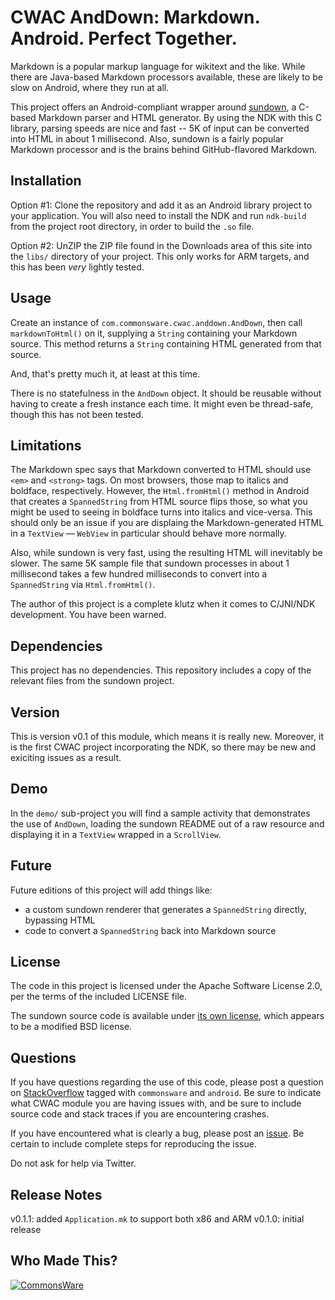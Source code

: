 CWAC AndDown: Markdown. Android. Perfect Together.
==================================================

Markdown is a popular markup language for wikitext and the like.
While there are Java-based Markdown processors available, these are
likely to be slow on Android, where they run at all.

This project offers an Android-compliant wrapper around [sundown](https://github.com/tanoku/sundown),
a C-based Markdown parser and HTML generator. By using the NDK with this
C library, parsing speeds are nice and fast -- 5K of input can be
converted into HTML in about 1 millisecond. Also, sundown is a fairly
popular Markdown processor and is the brains behind GitHub-flavored Markdown.

Installation
------------
Option #1: Clone the repository and add it as an Android library project to your
application. You will also need to install the NDK and run `ndk-build`
from the project root directory, in order to build the `.so` file.

Option #2: UnZIP the ZIP file found in the Downloads area of this site into
the `libs/` directory of your project. This only works for ARM targets, and
this has been *very* lightly tested.

Usage
-----
Create an instance of `com.commonsware.cwac.anddown.AndDown`, then call
`markdownToHtml()` on it, supplying
a `String` containing your Markdown source. This method returns a `String`
containing HTML generated from that source.

And, that's pretty much it, at least at this time.

There is no statefulness in the `AndDown` object. It should be reusable
without having to create a fresh instance each time. It might even
be thread-safe, though this has not been tested.

Limitations
-----------
The Markdown spec says that Markdown converted to HTML should use
`<em>` and `<strong>` tags. On most browsers, those map to italics and
boldface, respectively. However, the `Html.fromHtml()` method in Android
that creates a `SpannedString` from HTML source flips those, so what you
might be used to seeing in boldface turns into italics and vice-versa.
This should only be an issue if you are displaing the Markdown-generated
HTML in a `TextView` &mdash; `WebView` in particular should behave more
normally.

Also, while sundown is very fast, using the resulting HTML will inevitably
be slower. The same 5K sample file that sundown processes in about 1
millisecond takes a few hundred milliseconds to convert into a `SpannedString`
via `Html.fromHtml()`.

The author of this project is a complete klutz when it comes to C/JNI/NDK
development. You have been warned.

Dependencies
------------
This project has no dependencies. This repository includes a copy of the
relevant files from the sundown project.

Version
-------
This is version v0.1 of this module, which means it is really new. Moreover,
it is the first CWAC project incorporating the NDK, so there may be new
and exiciting issues as a result.

Demo
----
In the `demo/` sub-project you will find
a sample activity that demonstrates the use of `AndDown`, loading the
sundown README out of a raw resource and displaying it in a `TextView`
wrapped in a `ScrollView`.

Future
------
Future editions of this project will add things like:

 - a custom sundown renderer that generates a `SpannedString` directly, bypassing HTML
 - code to convert a `SpannedString` back into Markdown source

License
-------
The code in this project is licensed under the Apache
Software License 2.0, per the terms of the included LICENSE
file.

The sundown source code is available under [its own license](https://github.com/tanoku/sundown),
which appears to be a modified BSD license.

Questions
---------
If you have questions regarding the use of this code, please post a question
on [StackOverflow](http://stackoverflow.com/questions/ask) tagged with `commonsware` and `android`. Be sure to indicate
what CWAC module you are having issues with, and be sure to include source code 
and stack traces if you are encountering crashes.

If you have encountered what is clearly a bug, please post an [issue](https://github.com/commonsguy/cwac-anddown/issues). Be certain to include complete steps
for reproducing the issue.

Do not ask for help via Twitter.

Release Notes
-------------
v0.1.1: added `Application.mk` to support both x86 and ARM
v0.1.0: initial release

Who Made This?
--------------
<a href="http://commonsware.com">![CommonsWare](http://commonsware.com/images/logo.png)</a>

